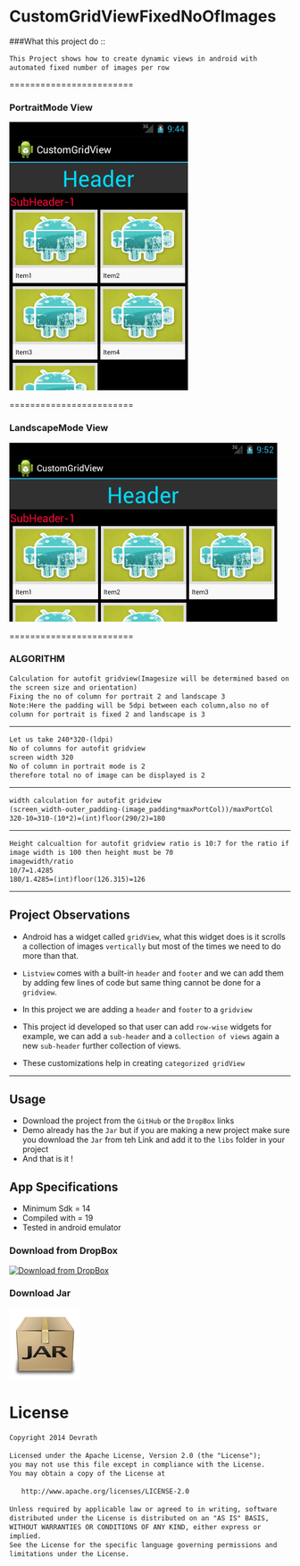 # CustomGridViewFixedNoOfImages

###What this project do :: 

    This Project shows how to create dynamic views in android with automated fixed number of images per row
    
========================

### PortraitMode View
![CustomGridViewFixedNoOfImages-Portrait](https://github.com/devrath/CustomGridViewFixedNoOfImages/blob/master/snapshot_portrait.gif)          

========================

### LandscapeMode View
![CustomGridViewFixedNoOfImages-Landscape](https://github.com/devrath/CustomGridViewFixedNoOfImages/blob/master/snapshot_landscape.gif)

========================


### ALGORITHM

    Calculation for autofit gridview(Imagesize will be determined based on the screen size and orientation)
    Fixing the no of column for portrait 2 and landscape 3
    Note:Here the padding will be 5dpi between each column,also no of column for portrait is fixed 2 and landscape is 3
	
-----
    Let us take 240*320-(ldpi)
	No of columns for autofit gridview
	screen width 320
	No of column in portrait mode is 2
	therefore total no of image can be displayed is 2

-----
	width calculation for autofit gridview
	(screen_width-outer_padding-(image_padding*maxPortCol))/maxPortCol
	320-10=310-(10*2)=(int)floor(290/2)=180
	
-----
	Height calcualtion for autofit gridview ratio is 10:7 for the ratio if image width is 100 then height must be 70
	imagewidth/ratio
	10/7=1.4285
	180/1.4285=(int)floor(126.315)=126






---

## Project Observations

* Android has a widget called `gridView`, what this widget does is it scrolls a collection of images `vertically` but most of the times we need to do more than that.

* `Listview` comes with a built-in `header` and `footer` and we can add them by adding few lines of code but same thing cannot be done for a `gridview`.

* In this project we are adding a `header` and `footer` to a `gridview`

* This project id developed so that user can add `row-wise` widgets for example, we can add a `sub-header` and a `collection of views` again a new `sub-header` further collection of views.

* These customizations help in creating `categorized gridView`  

---


## Usage

* Download the project from the `GitHub` or the `DropBox` links 
* Demo already has the `Jar` but if you are making a new project make sure you download the `Jar` from teh Link and add it to the `libs` folder in your project
* And that is it !




## App Specifications

* Minimum Sdk = 14
* Compiled with = 19
* Tested in android emulator

### Download from DropBox
[![Download from DropBox](https://dt8kf6553cww8.cloudfront.net/static/images/icons/blue_dropbox_glyph-vflJ8-C5d.png)](https://www.dropbox.com/s/mh688796ch5y35h/CustomGridViewFixedNoOfImages.rar)

### Download Jar
[![Download from DropBox](https://github.com/devrath/CustomGridViewFixedNoOfImages/blob/master/jarImage.png)](https://www.dropbox.com/s/387ce7bh3aa8u2y/GridViewHeader.jar)




License
=======

    Copyright 2014 Devrath
    
    Licensed under the Apache License, Version 2.0 (the "License");
    you may not use this file except in compliance with the License.
    You may obtain a copy of the License at

       http://www.apache.org/licenses/LICENSE-2.0

    Unless required by applicable law or agreed to in writing, software
    distributed under the License is distributed on an "AS IS" BASIS,
    WITHOUT WARRANTIES OR CONDITIONS OF ANY KIND, either express or implied.
    See the License for the specific language governing permissions and
    limitations under the License.

